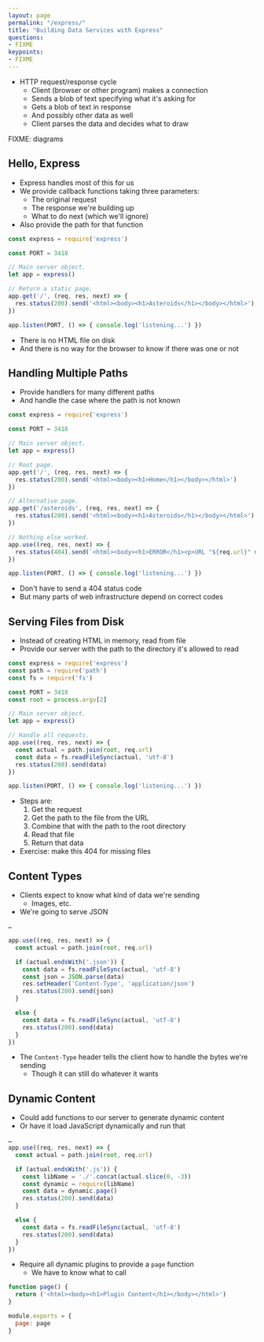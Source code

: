 ```yaml
---
layout: page
permalink: "/express/"
title: "Building Data Services with Express"
questions:
- FIXME
keypoints:
- FIXME
---
```


- HTTP request/response cycle
  - Client (browser or other program) makes a connection
  - Sends a blob of text specifying what it's asking for
  - Gets a blob of text in response
  - And possibly other data as well
  - Client parses the data and decides what to draw

FIXME: diagrams

## Hello, Express

- Express handles most of this for us
- We provide callback functions taking three parameters:
  - The original request
  - The response we're building up
  - What to do next (which we'll ignore)
- Also provide the path for that function

<!-- @src/express/static-page.js -->
```js
const express = require('express')

const PORT = 3418

// Main server object.
let app = express()

// Return a static page.
app.get('/', (req, res, next) => {
  res.status(200).send('<html><body><h1>Asteroids</h1></body></html>')
})

app.listen(PORT, () => { console.log('listening...') })
```

- There is no HTML file on disk
- And there is no way for the browser to know if there was one or not

## Handling Multiple Paths

- Provide handlers for many different paths
- And handle the case where the path is not known

<!-- @src/express/multiple-paths.js -->
```js
const express = require('express')

const PORT = 3418

// Main server object.
let app = express()

// Root page.
app.get('/', (req, res, next) => {
  res.status(200).send('<html><body><h1>Home</h1></body></html>')
})

// Alternative page.
app.get('/asteroids', (req, res, next) => {
  res.status(200).send('<html><body><h1>Asteroids</h1></body></html>')
})

// Nothing else worked.
app.use((req, res, next) => {
  res.status(404).send(`<html><body><h1>ERROR</h1><p>URL "${req.url}" not found</p></body></html>`)
})

app.listen(PORT, () => { console.log('listening...') })
```

- Don't have to send a 404 status code
- But many parts of web infrastructure depend on correct codes

## Serving Files from Disk

- Instead of creating HTML in memory, read from file
- Provide our server with the path to the directory it's allowed to read

<!-- @src/express/pages.js -->
```js
const express = require('express')
const path = require('path')
const fs = require('fs')

const PORT = 3418
const root = process.argv[2]

// Main server object.
let app = express()

// Handle all requests.
app.use((req, res, next) => {
  const actual = path.join(root, req.url)
  const data = fs.readFileSync(actual, 'utf-8')
  res.status(200).send(data)
})

app.listen(PORT, () => { console.log('listening...') })
```

- Steps are:
  1. Get the request
  2. Get the path to the file from the URL
  3. Combine that with the path to the root directory
  4. Read that file
  5. Return that data
- Exercise: make this 404 for missing files

## Content Types

- Clients expect to know what kind of data we're sending
  - Images, etc.
- We're going to serve JSON

<!-- @src/express/data-server.js -->
```js
…

app.use((req, res, next) => {
  const actual = path.join(root, req.url)

  if (actual.endsWith('.json')) {
    const data = fs.readFileSync(actual, 'utf-8')
    const json = JSON.parse(data)
    res.setHeader('Content-Type', 'application/json')
    res.status(200).send(json)
  }

  else {
    const data = fs.readFileSync(actual, 'utf-8')
    res.status(200).send(data)
  }
})
```

- The `Content-Type` header tells the client how to handle the bytes we're sending
  - Though it can still do whatever it wants

## Dynamic Content

- Could add functions to our server to generate dynamic content
- Or have it load JavaScript dynamically and run that

<!-- @src/express/dynamic.js -->
```js
…
app.use((req, res, next) => {
  const actual = path.join(root, req.url)

  if (actual.endsWith('.js')) {
    const libName = './'.concat(actual.slice(0, -3))
    const dynamic = require(libName)
    const data = dynamic.page()
    res.status(200).send(data)
  }

  else {
    const data = fs.readFileSync(actual, 'utf-8')
    res.status(200).send(data)
  }
})
```

- Require all dynamic plugins to provide a `page` function
  - We have to know what to call

<!-- @src/express/pages/plugin.js -->
```js
function page() {
  return ('<html><body><h1>Plugin Content</h1></body></html>')
}

module.exports = {
  page: page
}
```
